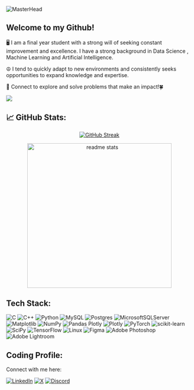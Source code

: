 ![MasterHead](https://github.com/user-attachments/assets/33205941-1004-4438-a933-0db084b36a47)
## Welcome to my Github!

🖥 I am a final year student with a strong will of seeking constant improvement and excellence. I have a strong background in Data Science , Machine Learning and Artificial Intelligence.

☮ I tend to quickly adapt to new environments and consistently seeks opportunities to expand knowledge and expertise.

🤝 Connect to explore and solve problems that make an impact!🍀

![](https://komarev.com/ghpvc/?username=aniruduh)

## 📈 GitHub Stats:

<p align="center">
<a href="https://git.io/streak-stats"><img src="https://streak-stats.demolab.com?user=aniruduh&theme=tokyonight&border_radius=5" alt="GitHub Streak" /></a>
</p>

<p align="center" dir="auto" <img style="max-width: 100%;" src="https://github-readme-stats.vercel.app/api?username=aniruduh&show_icons=true&theme=tokyonight" />
  <img width=390 src="https://github-readme-stats.vercel.app/api?username=aniruduh&show_icons=true&theme=tokyonight&rank_icon=github&border_radius=10" alt="readme stats" />
<p>

## Tech Stack:

![C](https://img.shields.io/badge/c-%2300599C.svg?style=for-the-badge&logo=c&logoColor=white)
![C++](https://img.shields.io/badge/c++-%2300599C.svg?style=for-the-badge&logo=c%2B%2B&logoColor=white)
![Python](https://img.shields.io/badge/python-%233776AB?style=for-the-badge&logo=python&logoColor=%23FFD43B)
![MySQL](https://img.shields.io/badge/mysql-4479A1.svg?style=for-the-badge&logo=mysql&logoColor=white)
![Postgres](https://img.shields.io/badge/postgres-%23316192.svg?style=for-the-badge&logo=postgresql&logoColor=white)
![MicrosoftSQLServer](https://img.shields.io/badge/Microsoft%20SQL%20Server-CC2927?style=for-the-badge&logo=microsoft%20sql%20server&logoColor=white)
![Matplotlib](https://img.shields.io/badge/Matplotlib-%23ffffff.svg?style=for-the-badge&logo=Matplotlib&logoColor=black)
![NumPy](https://img.shields.io/badge/numpy-%23013243.svg?style=for-the-badge&logo=numpy&logoColor=white)
![Pandas](https://img.shields.io/badge/pandas-%23150458.svg?style=for-the-badge&logo=pandas&logoColor=white)
Plotly 	![Plotly](https://img.shields.io/badge/Plotly-%233F4F75.svg?style=for-the-badge&logo=plotly&logoColor=white)
![PyTorch](https://img.shields.io/badge/PyTorch-%23EE4C2C.svg?style=for-the-badge&logo=PyTorch&logoColor=white)
![scikit-learn](https://img.shields.io/badge/scikit--learn-%23F7931E.svg?style=for-the-badge&logo=scikit-learn&logoColor=white)
![SciPy](https://img.shields.io/badge/SciPy-%230C55A5.svg?style=for-the-badge&logo=scipy&logoColor=%white)
![TensorFlow](https://img.shields.io/badge/TensorFlow-%23FF6F00.svg?style=for-the-badge&logo=TensorFlow&logoColor=white)
![Linux](https://img.shields.io/badge/Linux-FCC624?style=for-the-badge&logo=linux&logoColor=black)
![Figma](https://img.shields.io/badge/figma-%23F24E1E.svg?style=for-the-badge&logo=figma&logoColor=white)
![Adobe Photoshop](https://img.shields.io/badge/adobe%20photoshop-%2331A8FF.svg?style=for-the-badge&logo=adobe%20photoshop&logoColor=white)
![Adobe Lightroom](https://img.shields.io/badge/Adobe%20Lightroom-31A8FF.svg?style=for-the-badge&logo=Adobe%20Lightroom&logoColor=white)

## Coding Profile:

Connect with me here:

[![LinkedIn](https://img.shields.io/badge/linkedin-%230077B5.svg?style=for-the-badge&logo=linkedin&logoColor=white)](www.linkedin.com/in/anirudh-gupta-2010b11a1)
[![X](https://img.shields.io/badge/X-%23000000.svg?style=for-the-badge&logo=X&logoColor=white)](https://x.com/aniruduh)
[![Discord](https://img.shields.io/badge/Discord-%235865F2.svg?style=for-the-badge&logo=discord&logoColor=white)](https://discord.gg/anirudh#6026)
